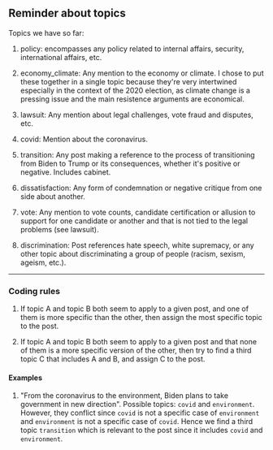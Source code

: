 ## Reminder about topics
Topics we have so far:

1. policy: encompasses any policy related to internal affairs, security, international affairs, etc.

2. economy\_climate: Any mention to the economy or climate. I chose to put these together in a single topic because they're very intertwined especially in the context of the 2020 election, as climate change is a pressing issue and the main resistence arguments are economical.

3. lawsuit: Any mention about legal challenges, vote fraud and disputes, etc.

4. covid: Mention about the coronavirus.

5. transition: Any post making a reference to the process of transitioning from Biden to Trump or its consequences, whether it's positive or negative. Includes cabinet.

6. dissatisfaction: Any form of condemnation or negative critique from one side about another.

7. vote: Any mention to vote counts, candidate certification or allusion to support for one candidate or another and that is not tied to the legal problems (see lawsuit).

8. discrimination: Post references hate speech, white supremacy, or any other topic about discriminating a group of people (racism, sexism, ageism, etc.).
---
### Coding rules

1. If topic A and topic B both seem to apply to a given post, and one of them is more specific than the other, then assign the most specific topic to the post.

2. If topic A and topic B both seem to apply to a given post and that none of them is a more specific version of the other, then try to find a third topic C that includes A and B, and assign C to the post.

#### Examples

1. "From the coronavirus to the environment, Biden plans to take government in new direction". Possible topics: `covid` and `environment`.
However, they conflict since `covid` is not a specific case of `environment` and `environment` is not a specific case of `covid`.
Hence we find a third topic `transition` which is relevant to the post since it includes `covid` and `environment`.
